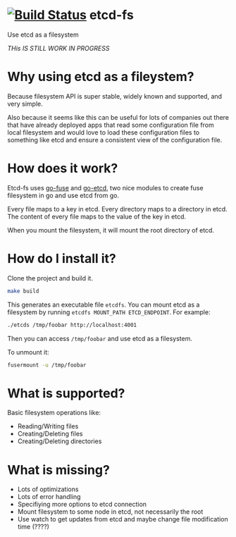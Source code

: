 [![Build Status](https://travis-ci.org/xetorthio/etcd-fs.png)](https://travis-ci.org/xetorthio/etcd-fs)
etcd-fs
=======

Use etcd as a filesystem

*THis IS STILL WORK IN PROGRESS*

Why using etcd as a fileystem?
==============================

Because filesystem API is super stable, widely known and supported, and very simple.

Also because it seems like this can be useful for lots of companies out there that have already deployed apps that read some configuration file from local filesystem and would love to load these configuration files to something like etcd and ensure a consistent view of the configuration file.

How does it work?
=================

Etcd-fs uses [go-fuse](https://github.com/hanwen/go-fuse) and [go-etcd](https://github.com/coreos/go-etcd), two nice modules to create fuse filesystem in go and use etcd from go.

Every file maps to a key in etcd. Every directory maps to a directory in etcd.
The content of every file maps to the value of the key in etcd.

When you mount the filesystem, it will mount the root directory of etcd.

How do I install it?
====================

Clone the project and build it.

```bash
make build
```

This generates an executable file ```etcdfs```. You can mount etcd as a filesystem by running ```etcdfs MOUNT_PATH ETCD_ENDPOINT```. For example:

```bash
./etcds /tmp/foobar http://localhost:4001
```

Then you can access ```/tmp/foobar``` and use etcd as a filesystem.

To unmount it:

```bash
fusermount -u /tmp/foobar
```

What is supported?
==================

Basic filesystem operations like:
+ Reading/Writing files
+ Creating/Deleting files
+ Creating/Deleting directories

What is missing?
================

+ Lots of optimizations
+ Lots of error handling
+ Specifiying more options to etcd connection
+ Mount filesystem to some node in etcd, not necessarily the root
+ Use watch to get updates from etcd and maybe change file modification time (????)

